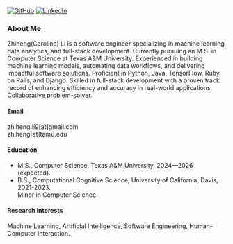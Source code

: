 

[![GitHub](https://img.shields.io/badge/-GitHub-black?logo=github)](https://github.com/caroline-li97)
[![LinkedIn](https://img.shields.io/badge/-LinkedIn-blue?logo=linkedin)](https://www.linkedin.com/in/caroline-li-8b608423a/)

### About Me
Zhiheng(Caroline) Li is a software engineer specializing in machine learning, data analytics, and full-stack development. Currently pursuing an M.S. in Computer Science at Texas A&M University. Experienced in building machine learning models, automating data workflows, and delivering impactful software solutions. Proficient in Python, Java, TensorFlow, Ruby on Rails, and Django. Skilled in full-stack development with a proven track record of enhancing efficiency and accuracy in real-world applications. Collaborative problem-solver.

#### Email
zhiheng.li9[at]gmail.com\
zhiheng[at]tamu.edu

#### Education
- M.S., Computer Science, Texas A&M University, 2024—2026 (expected).
- B.S., Computational Cognitive Science, University of California, Davis, 2021-2023.\
  Minor in Computer Science

#### Research Interests
Machine Learning, Artificial Intelligence, Software Engineering, Human-Computer Interaction.
